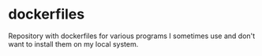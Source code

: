 # dockerfiles
Repository with dockerfiles for various programs I sometimes use and don't want to install them on my local system.
